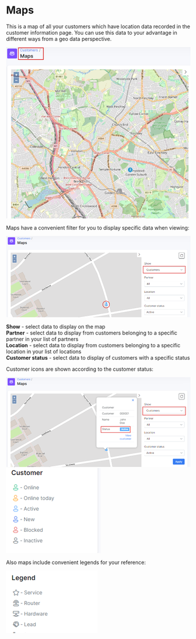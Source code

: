 Maps
======

This is a map of all your customers which have location data recorded in the customer information page. You can use this data to your advantage in different ways from a geo data perspective.

![Maps](maps.png)

Maps have a convenient filter for you to display specific data when viewing:

![Maps Filter](maps_filter.png)

**Show** - select data to display on the map<br>
**Partner** - select data to display from customers belonging to a specific partner in your list of partners<br>
**Location** - select data to display from customers belonging to a specific location in your list of locations<br>
**Customer status** - select data to display of customers with a specific status<br>

Customer icons are shown according to the customer status:

![Show](show.png)
![Status](status.png)

Also maps include convenient legends for your reference:

![Maps Legend](maps_legend.png)
